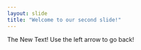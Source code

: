 ```yaml
---
layout: slide
title: "Welcome to our second slide!"
---
```

The New Text!
Use the left arrow to go back!
